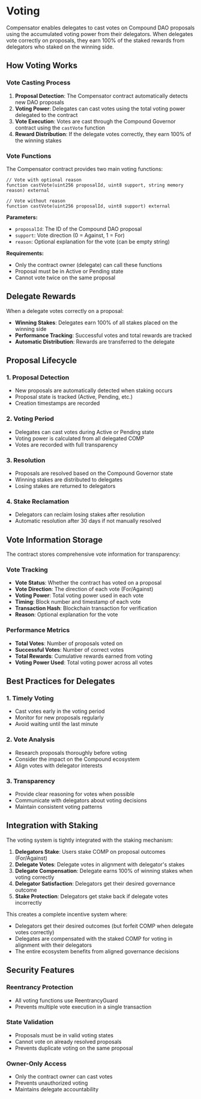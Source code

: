 # Voting

Compensator enables delegates to cast votes on Compound DAO proposals using the accumulated voting power from their delegators. When delegates vote correctly on proposals, they earn 100% of the staked rewards from delegators who staked on the winning side.

## How Voting Works

### Vote Casting Process

1. **Proposal Detection**: The Compensator contract automatically detects new DAO proposals
2. **Voting Power**: Delegates can cast votes using the total voting power delegated to the contract
3. **Vote Execution**: Votes are cast through the Compound Governor contract using the `castVote` function
4. **Reward Distribution**: If the delegate votes correctly, they earn 100% of the winning stakes

### Vote Functions

The Compensator contract provides two main voting functions:

```solidity
// Vote with optional reason
function castVote(uint256 proposalId, uint8 support, string memory reason) external

// Vote without reason
function castVote(uint256 proposalId, uint8 support) external
```

**Parameters:**
- `proposalId`: The ID of the Compound DAO proposal
- `support`: Vote direction (0 = Against, 1 = For)
- `reason`: Optional explanation for the vote (can be empty string)

**Requirements:**
- Only the contract owner (delegate) can call these functions
- Proposal must be in Active or Pending state
- Cannot vote twice on the same proposal

## Delegate Rewards

When a delegate votes correctly on a proposal:
- **Winning Stakes**: Delegates earn 100% of all stakes placed on the winning side
- **Performance Tracking**: Successful votes and total rewards are tracked
- **Automatic Distribution**: Rewards are transferred to the delegate

## Proposal Lifecycle

### 1. Proposal Detection
- New proposals are automatically detected when staking occurs
- Proposal state is tracked (Active, Pending, etc.)
- Creation timestamps are recorded

### 2. Voting Period
- Delegates can cast votes during Active or Pending state
- Voting power is calculated from all delegated COMP
- Votes are recorded with full transparency

### 3. Resolution
- Proposals are resolved based on the Compound Governor state
- Winning stakes are distributed to delegates
- Losing stakes are returned to delegators

### 4. Stake Reclamation
- Delegators can reclaim losing stakes after resolution
- Automatic resolution after 30 days if not manually resolved

## Vote Information Storage

The contract stores comprehensive vote information for transparency:

### Vote Tracking
- **Vote Status**: Whether the contract has voted on a proposal
- **Vote Direction**: The direction of each vote (For/Against)
- **Voting Power**: Total voting power used in each vote
- **Timing**: Block number and timestamp of each vote
- **Transaction Hash**: Blockchain transaction for verification
- **Reason**: Optional explanation for the vote

### Performance Metrics
- **Total Votes**: Number of proposals voted on
- **Successful Votes**: Number of correct votes
- **Total Rewards**: Cumulative rewards earned from voting
- **Voting Power Used**: Total voting power across all votes

## Best Practices for Delegates

### 1. Timely Voting
- Cast votes early in the voting period
- Monitor for new proposals regularly
- Avoid waiting until the last minute

### 2. Vote Analysis
- Research proposals thoroughly before voting
- Consider the impact on the Compound ecosystem
- Align votes with delegator interests

### 3. Transparency
- Provide clear reasoning for votes when possible
- Communicate with delegators about voting decisions
- Maintain consistent voting patterns

## Integration with Staking

The voting system is tightly integrated with the staking mechanism:

1. **Delegators Stake**: Users stake COMP on proposal outcomes (For/Against)
2. **Delegate Votes**: Delegate votes in alignment with delegator's stakes
3. **Delegate Compensation**: Delegate earns 100% of winning stakes when voting correctly
4. **Delegator Satisfaction**: Delegators get their desired governance outcome
5. **Stake Protection**: Delegators get stake back if delegate votes incorrectly

This creates a complete incentive system where:
- Delegators get their desired outcomes (but forfeit COMP when delegate votes correctly)
- Delegates are compensated with the staked COMP for voting in alignment with their delegators
- The entire ecosystem benefits from aligned governance decisions

## Security Features

### Reentrancy Protection
- All voting functions use ReentrancyGuard
- Prevents multiple vote execution in a single transaction

### State Validation
- Proposals must be in valid voting states
- Cannot vote on already resolved proposals
- Prevents duplicate voting on the same proposal

### Owner-Only Access
- Only the contract owner can cast votes
- Prevents unauthorized voting
- Maintains delegate accountability